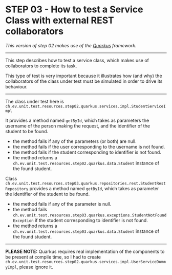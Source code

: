 # STEP 03 - How to test a Service Class with external REST collaborators

_This version of step 02 makes use of the [Quarkus](https://quarkus.io/) framework._

---

This step describes how to test a service class, which makes use of collaborators to complete its task.

This type of test is very important because it illustrates how (and why) the collaborators of the class under test must
be simulated in order to drive its behaviour.

---

The class under test here is `ch.ev.unit.test.resources.step02.quarkus.services.impl.StudentServiceImpl`

It provides a method named `getById`, which takes as parameters the username of the person making the request, and the
identifier of the student to be found.

- the method fails if any of the parameters (or both) are null.
- the method fails if the user corresponding to the username is not found.
- the method fails if the student corresponding to identifier is not found.
- the method returns a `ch.ev.unit.test.resources.step02.quarkus.data.Student` instance of the found student.

Class `ch.ev.unit.test.resources.step03.quarkus.repositories.rest.StudentRestRepository` provides a method
named `getById`, which takes as parameter the identifier of the student to be found.

- the method fails if any of the parameter is null.
- the method fails `ch.ev.unit.test.resources.step03.quarkus.exceptions.StudentNotFoundException` if the student
  corresponding to identifier is not found.
- the method returns a `ch.ev.unit.test.resources.step03.quarkus.data.Student` instance of the found student.

---
**PLEASE NOTE:** Quarkus requires real implementation of the components to be present at compile time, so I had to
create `ch.ev.unit.test.resources.step02.quarkus.services.impl.UserServiceDummyImpl`, please ignore it.


